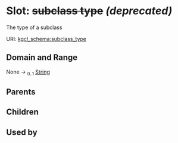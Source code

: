 
# Slot: ~~subclass type~~ _(deprecated)_


The type of a subclass

URI: [kgcl_schema:subclass_type](https://w3id.org/kgcl-schema/subclass_type)


## Domain and Range

None &#8594;  <sub>0..1</sub> [String](types/String.md)

## Parents


## Children


## Used by

